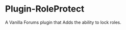 Plugin-RoleProtect
==================

A Vanilla Forums plugin that Adds the ability to lock roles.
